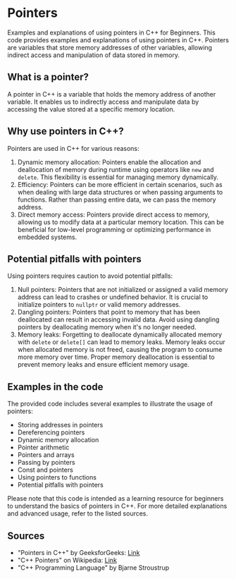 
# Pointers
Examples and explanations of using pointers in C++ for Beginners.
This code provides examples and explanations of using pointers in C++.
Pointers are variables that store memory addresses of other variables, allowing indirect access and manipulation of data stored in memory.

## What is a pointer?

A pointer in C++ is a variable that holds the memory address of another variable. 
It enables us to indirectly access and manipulate data by accessing the value stored at a specific memory location.

## Why use pointers in C++?

Pointers are used in C++ for various reasons:
1. Dynamic memory allocation: Pointers enable the allocation and deallocation of memory during runtime using operators like `new` and `delete`.
  This flexibility is essential for managing memory dynamically.
3. Efficiency: Pointers can be more efficient in certain scenarios, such as when dealing with large data structures or when passing arguments to functions.
   Rather than passing entire data, we can pass the memory address.
5. Direct memory access: Pointers provide direct access to memory, allowing us to modify data at a particular memory location.
   This can be beneficial for low-level programming or optimizing performance in embedded systems.

## Potential pitfalls with pointers

Using pointers requires caution to avoid potential pitfalls:
1. Null pointers: Pointers that are not initialized or assigned a valid memory address can lead to crashes or undefined behavior.
   It is crucial to initialize pointers to `nullptr` or valid memory addresses.
3. Dangling pointers: Pointers that point to memory that has been deallocated can result in accessing invalid data.
   Avoid using dangling pointers by deallocating memory when it's no longer needed.
5. Memory leaks: Forgetting to deallocate dynamically allocated memory with `delete` or `delete[]` can lead to memory leaks.
   Memory leaks occur when allocated memory is not freed, causing the program to consume more memory over time.
   Proper memory deallocation is essential to prevent memory leaks and ensure efficient memory usage.

## Examples in the code

The provided code includes several examples to illustrate the usage of pointers:
- Storing addresses in pointers
- Dereferencing pointers
- Dynamic memory allocation
- Pointer arithmetic
- Pointers and arrays
- Passing by pointers
- Const and pointers
- Using pointers to functions
- Potential pitfalls with pointers

Please note that this code is intended as a learning resource for beginners to understand the basics of pointers in C++. 
For more detailed explanations and advanced usage, refer to the listed sources.

## Sources

- "Pointers in C++" by GeeksforGeeks: [Link](https://www.geeksforgeeks.org/cpp-pointers/)
- "C++ Pointers" on Wikipedia: [Link](https://en.wikipedia.org/wiki/Pointer_(computer_programming))
- "C++ Programming Language" by Bjarne Stroustrup
